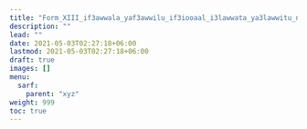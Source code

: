 ```yaml
---
title: "Form_XIII_if3awwala_yaf3awwilu_if3iooaal_i3lawwata_ya3lawwitu_naqis"
description: ""
lead: ""
date: 2021-05-03T02:27:18+06:00
lastmod: 2021-05-03T02:27:18+06:00
draft: true
images: []
menu: 
  sarf:
    parent: "xyz"
weight: 999
toc: true
---
```



